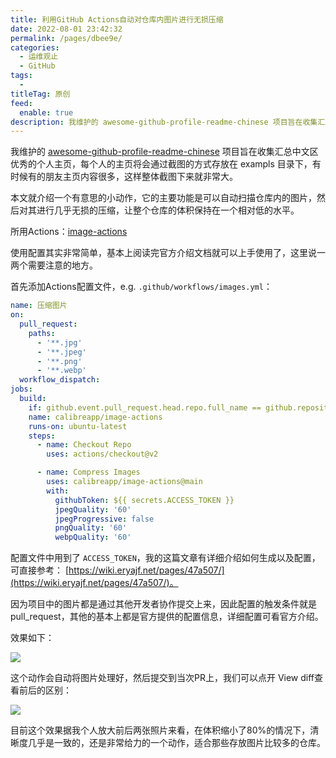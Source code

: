 ```yaml
---
title: 利用GitHub Actions自动对仓库内图片进行无损压缩
date: 2022-08-01 23:42:32
permalink: /pages/dbee9e/
categories:
  - 运维观止
  - GitHub
tags:
  -
titleTag: 原创
feed:
  enable: true
description: 我维护的 awesome-github-profile-readme-chinese 项目旨在收集汇总中文区优秀的个人主页，每个人的主页将会通过截图的方式存放在 exampls 目录下，有时候有的朋友主页内容很多，这样整体截图下来就非常大。本文就介绍一个有意思的小动作，它的主要功能是可以自动扫描仓库内的图片，然后对其进行几乎无损的压缩，让整个仓库的体积保持在一个相对低的水平。
---
```



我维护的 [awesome-github-profile-readme-chinese](https://github.com/eryajf/awesome-github-profile-readme-chinese) 项目旨在收集汇总中文区优秀的个人主页，每个人的主页将会通过截图的方式存放在 exampls 目录下，有时候有的朋友主页内容很多，这样整体截图下来就非常大。

本文就介绍一个有意思的小动作，它的主要功能是可以自动扫描仓库内的图片，然后对其进行几乎无损的压缩，让整个仓库的体积保持在一个相对低的水平。

所用Actions：[image-actions](https://github.com/calibreapp/image-actions)

使用配置其实非常简单，基本上阅读完官方介绍文档就可以上手使用了，这里说一两个需要注意的地方。

首先添加Actions配置文件，e.g. `.github/workflows/images.yml`：

```yml
name: 压缩图片
on:
  pull_request:
    paths:
      - '**.jpg'
      - '**.jpeg'
      - '**.png'
      - '**.webp'
  workflow_dispatch:
jobs:
  build:
    if: github.event.pull_request.head.repo.full_name == github.repository
    name: calibreapp/image-actions
    runs-on: ubuntu-latest
    steps:
      - name: Checkout Repo
        uses: actions/checkout@v2

      - name: Compress Images
        uses: calibreapp/image-actions@main
        with:
          githubToken: ${{ secrets.ACCESS_TOKEN }}
          jpegQuality: '60'
          jpegProgressive: false
          pngQuality: '60'
          webpQuality: '60'
```

配置文件中用到了 `ACCESS_TOKEN`，我的这篇文章有详细介绍如何生成以及配置，可直接参考： [https://wiki.eryajf.net/pages/47a507/](https://wiki.eryajf.net/pages/47a507/)。

因为项目中的图片都是通过其他开发者协作提交上来，因此配置的触发条件就是pull_request，其他的基本上都是官方提供的配置信息，详细配置可看官方介绍。


效果如下：

![](http://t.eryajf.net/imgs/2022/08/1fa538021f1f5631.png)

这个动作会自动将图片处理好，然后提交到当次PR上，我们可以点开 View diff查看前后的区别：

![](http://t.eryajf.net/imgs/2022/08/92fefdc809ad227d.png)

目前这个效果据我个人放大前后两张照片来看，在体积缩小了80%的情况下，清晰度几乎是一致的，还是非常给力的一个动作，适合那些存放图片比较多的仓库。